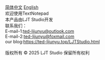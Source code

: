 [简体中文](https://github.com/ted-li-git/TextNotepad/blob/main/README-zh.md)  [English](https://github.com/ted-li-git/TextNotepad/blob/main/README-en.md)<br>
欢迎使用TextNotepad<br>
本产品由LJT Studio开发<br>
联系我们：<br>
E-mail-1:ted-lijunyu@outlook.com<br>
E-mail-2:ted-lijunyu@foxmail.com<br>
our blog:https://ted-lijunyu.top/LJTStudio.html<br>
<br>
版权所有 © 2025 LJT Studio 保留所有权利
